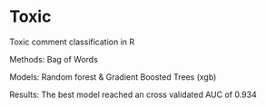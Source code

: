 # Toxic
Toxic comment classification in R

Methods:
Bag of Words

Models:
Random forest & Gradient Boosted Trees (xgb)

Results:
The best model reached an cross validated AUC of 0.934
